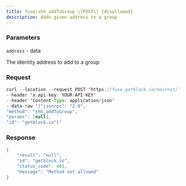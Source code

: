 ```yaml
---
title: fuse:shh_addToGroup \[POST\] {disallowed}
description: Adds given address to a group
---
```


### Parameters


`address` - data

The identity address to add to a group

### Request

``` java
curl --location --request POST 'https://fuse.getblock.io/mainnet/' 
--header 'x-api-key: YOUR-API-KEY' 
--header 'Content-Type: application/json' 
--data-raw '{"jsonrpc": "2.0",
"method": "shh_addToGroup",
"params": [null],
"id": "getblock.io"}'
```

###  Response

``` java
{
    "result": "null",
    "id": "getblock.io",
    "status_code": 405,
    "message": "Method not allowed"
}
```

